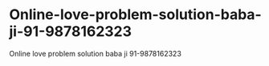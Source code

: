 # Online-love-problem-solution-baba-ji-91-9878162323
Online love problem solution baba ji 91-9878162323
